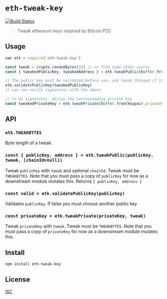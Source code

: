 # `eth-tweak-key`

[![Build Status](https://travis-ci.com/hyperdivision/eth-tweak-key.svg?branch=master)](https://travis-ci.com/hyperdivision/eth-tweak-key)

> Tweak ethereum keys inspired by Bitcoin P2C

## Usage

```js
var etk = require('eth-tweak-key')

const tweak = crypto.randomBytes(32) // or from some other source
const { tweakedPublicKey, tweakedAddress } = etk.tweakPublic(Buffer.from(keypair.publicKey), tweak)

// The public key must be validated before use, and tweak changed if invalid
etk.validatePublicKey(tweakedPublicKey)
// can now verify signatures with the above

// To do signatures, derive the corresponding private key
const tweakedPrivateKey = etk.tweakPrivate(Buffer.from(keypair.privateKey), tweak)

```

## API

### `etk.TWEAKBYTES`

Byte length of a tweak

### `const { publicKey, address } = etk.tweakPublic(publicKey, tweak, [chainId=null])`

Tweak `publicKey` with `tweak` and optional `chainId`. Tweak must be
`TWEAKBYTES`. Note that you must pass a copy of `publicKey` for now as a
downstream module mutates this.
Returns `{ publicKey, address }`

### `const valid = etk.validatePublicKey(publicKey)`

Validates `publicKey`. If false you must choose another public key

### `const privateKey = etk.tweakPrivate(privateKey, tweak)`

Tweak `privateKey` with `tweak`. Tweak must be `TWEAKBYTES`.
Note that you must pass a copy of `privateKey` for now as a downstream module
mutates this.

## Install

```sh
npm install eth-tweak-key
```

## License

[ISC](LICENSE)

